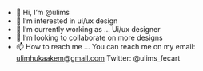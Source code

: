 - 👋 Hi, I’m @ulims
- 👀 I’m interested in ui/ux design
- 🌱 I’m currently working as   ... Ui/ux designer
- 💞️ I’m looking to collaborate on more designs
- 📫 How to reach me ...
You can reach me on my email: ulimhukaakem@gmail.com
Twitter: @ulims_fecart
<!---
ulims/ulims is a ✨ special ✨ repository because its `README.md` (this file) appears on your GitHub profile.
You can click the Preview link to take a look at your changes.
--->
